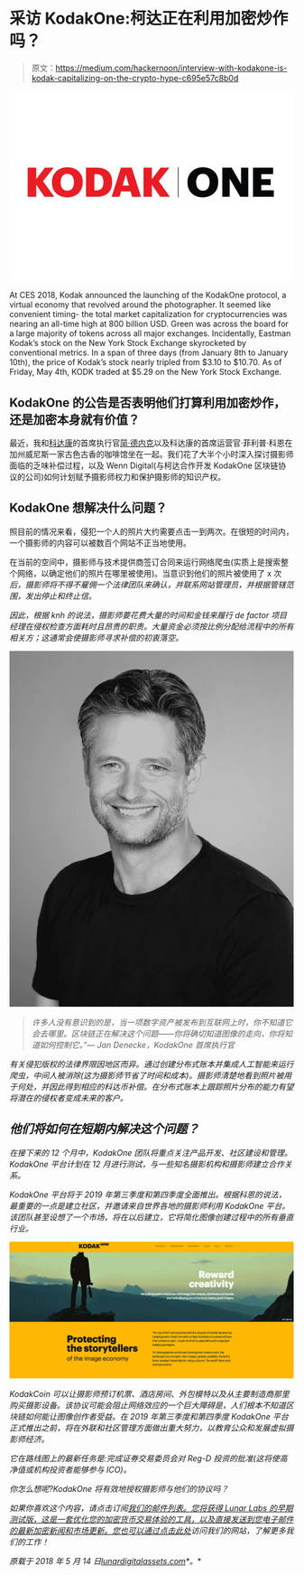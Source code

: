 # 采访 KodakOne:柯达正在利用加密炒作吗？

> 原文：<https://medium.com/hackernoon/interview-with-kodakone-is-kodak-capitalizing-on-the-crypto-hype-c695e57c8b0d>

![](img/bf8ea260d54e0ef0f1227bec14578f33.png)

At CES 2018, Kodak announced the launching of the KodakOne protocol, a virtual economy that revolved around the photographer. It seemed like convenient timing- the total market capitalization for cryptocurrencies was nearing an all-time high at 800 billion USD. Green was across the board for a large majority of tokens across all major exchanges. Incidentally, Eastman Kodak’s stock on the New York Stock Exchange skyrocketed by conventional metrics. In a span of three days (from January 8th to January 10th), the price of Kodak’s stock nearly tripled from $3.10 to $10.70\. As of Friday, May 4th, KODK traded at $5.29 on the New York Stock Exchange.

## KodakOne 的公告是否表明他们打算利用加密炒作，还是加密本身就有价值？

最近，我和[科达康](https://www.kodak.com/kodakone/default.htm)的首席执行官[简·德内克](https://www.linkedin.com/in/jan-denecke-2199b675/)以及科达康的首席运营官·菲利普·科恩在加州威尼斯一家古色古香的咖啡馆坐在一起。我们花了大半个小时深入探讨摄影师面临的乏味补偿过程，以及 Wenn Digital(与柯达合作开发 KodakOne 区块链协议的公司)如何计划赋予摄影师权力和保护摄影师的知识产权。

## KodakOne 想解决什么问题？

照目前的情况来看，侵犯一个人的照片大约需要点击一到两次。在很短的时间内，一个摄影师的内容可以被数百个网站不正当地使用。

在当前的空间中，摄影师与技术提供商签订合同来运行网络爬虫(实质上是搜索整个网络，以确定他们的照片在哪里被使用)。当意识到他们的照片被使用了 x 次*后，摄影师将不得不雇佣一个法律团队来确认，并联系网站管理员，并根据管辖范围，发出停止和终止信。*

*因此，根据 knh 的说法，摄影师要花费大量的时间和金钱来履行 de factor 项目经理在侵权检查方面耗时且昂贵的职责。大量资金必须按比例分配给流程中的所有相关方；这通常会使摄影师寻求补偿的初衷落空。*

*![](img/d4795fb842429d667cffbb3cc6fbdb06.png)*

> *许多人没有意识到的是，当一项数字资产被发布到互联网上时，你不知道它会去哪里。区块链正在解决这个问题——你将确切知道图像的走向，你将知道如何控制它。”— Jan Denecke，KodakOne 首席执行官*

*有关侵犯版权的法律界限因地区而异。通过创建分布式账本并集成人工智能来运行爬虫，中间人被消除(这为摄影师节省了时间和成本)。摄影师清楚地看到照片被用于何处，并因此得到相应的科达币补偿。在分布式账本上跟踪照片分布的能力有望将潜在的侵权者变成未来的客户。*

## *他们将如何在短期内解决这个问题？*

*在接下来的 12 个月中，KodakOne 团队将重点关注产品开发、社区建设和管理。KodakOne 平台计划在 12 月进行测试，与一些知名摄影机构和摄影师建立合作关系。*

*KodakOne 平台将于 2019 年第三季度和第四季度全面推出。根据科恩的说法，最重要的一点是建立社区，并邀请来自世界各地的摄影师利用 KodakOne 平台。该团队甚至设想了一个市场，将在以后建立，它将简化图像创建过程中的所有垂直行业。*

*![](img/642fe93c4a0228be8e55f68a05c22870.png)*

*KodakCoin 可以让摄影师预订机票、酒店房间、外包模特以及从主要制造商那里购买摄影设备。该协议可能会阻止网络效应的一个巨大障碍是，人们根本不知道区块链如何能让图像创作者受益。在 2019 年第三季度和第四季度 KodakOne 平台正式推出之前，将在外联和社区管理方面做出重大努力，以教育公众和发展虚拟摄影师经济。*

*它在路线图上的最新任务是:完成证券交易委员会对 Reg-D 投资的批准(这将使高净值或机构投资者能够参与 ICO)。*

*你怎么想呢?KodakOne 将有效地授权摄影师与他们的协议吗？*

*如果你喜欢这个内容，请点击订阅[我们的邮件列表。您将获得 Lunar Labs 的早期测试版，这是一套优化您的加密货币交易体验的工具，以及直接发送到您电子邮件的最新加密新闻和市场更新。您也可以通过](http://bit.ly/2ozZ20H)[点击此处](http://bit.ly/2GUSqRl)访问我们的网站，了解更多我们的工作！*

**原载于 2018 年 5 月 14 日*[*lunardigitalassets.com*](https://lunardigitalassets.com/insights/2018/interview-kodakone-kodak-capitalizing-crypto-hype/)*。**